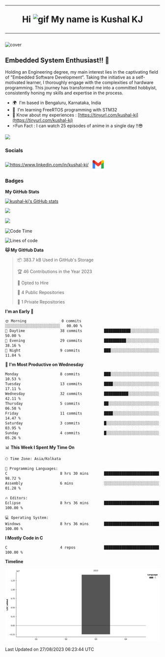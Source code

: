 <h1 align=center><hr>Hi <img src="https://user-images.githubusercontent.com/18350557/176309783-0785949b-9127-417c-8b55-ab5a4333674e.gif" alt="gif" height="32" width="32"> My name is Kushal KJ<hr></h1>

![cover](https://graph.org/file/53c59396be94840a1cc66.jpg)

Embedded System Enthusiast!! 🤖
----------------------------

Holding an Engineering degree, my main interest lies in the captivating field of "Embedded Software Development". Taking the initiative as a self-motivated learner, I thoroughly engage with the complexities of hardware programming. This journey has transformed me into a committed hobbyist, consistently honing my skills and expertise in the process.

* 🌍  I'm based in Bengaluru, Karnataka, India
* 🧠  I'm learning FreeRTOS programming with STM32
* 📄 Know about my experiences : [https://tinyurl.com/kushal-kj](https://tinyurl.com/kushal-kj)
* ⚡Fun Fact : I can watch 25 episodes of anime in a single day !!😎

<a href="https://www.github.com/kushal-kj" target="_blank" rel="noreferrer"><img
src="https://img.shields.io/github/followers/kushal-kj?logo=github&style=for-the-badge&color=0891b2&labelColor=1c1917" /></a>

### Socials
<p align="left">
<a href="https://linkedin.com/in/https://www.linkedin.com/in/kushal-kj/" target="blank"><img align="center" src="https://raw.githubusercontent.com/rahuldkjain/github-profile-readme-generator/master/src/images/icons/Social/linked-in-alt.svg" alt="https://www.linkedin.com/in/kushal-kj/" height="30" width="40" /></a>
&nbsp;
<a href="mailto:kushal.kuramkote@gmail.com" target="blank"><img align="center" src="https://raw.githubusercontent.com/github/explore/8f19e4dbbf13418dc1b1d58bb265953553c15a46/topics/gmail/gmail.png" alt="https://www.linkedin.com/in/kushal-kj/" height="40" width="40" /></a>
</p>


### Badges

<b>My GitHub Stats</b>

<a href="http://www.github.com/kushal-kj"><img src="https://github-readme-stats.vercel.app/api?username=kushal-kj&show_icons=true&hide=&count_private=true&title_color=0891b2&text_color=ffffff&icon_color=0891b2&bg_color=1c1917&hide_border=true&show_icons=true" alt="kushal-kj's GitHub stats" /></a>

<a href="http://www.github.com/kushal-kj"><img src="https://github-readme-streak-stats.herokuapp.com/?user=kushal-kj&stroke=ffffff&background=1c1917&ring=0891b2&fire=0891b2&currStreakNum=ffffff&currStreakLabel=0891b2&sideNums=ffffff&sideLabels=ffffff&dates=ffffff&hide_border=true" /></a>

![](https://komarev.com/ghpvc/?username=kushal-kj)

<!--START_SECTION:waka-->
![Code Time](http://img.shields.io/badge/Code%20Time-19%20hrs%2059%20mins-blue)

![Lines of code](https://img.shields.io/badge/From%20Hello%20World%20I%27ve%20Written-14.1%20million%20lines%20of%20code-blue)

**🐱 My GitHub Data** 

> 📦 383.7 kB Used in GitHub's Storage 
 > 
> 🏆 46 Contributions in the Year 2023
 > 
> 💼 Opted to Hire
 > 
> 📜 4 Public Repositories 
 > 
> 🔑 1 Private Repositories 
 > 
**I'm an Early 🐤** 

```text
🌞 Morning                0 commits           ░░░░░░░░░░░░░░░░░░░░░░░░░   00.00 % 
🌆 Daytime                38 commits          ████████████░░░░░░░░░░░░░   50.00 % 
🌃 Evening                29 commits          ██████████░░░░░░░░░░░░░░░   38.16 % 
🌙 Night                  9 commits           ███░░░░░░░░░░░░░░░░░░░░░░   11.84 % 
```
📅 **I'm Most Productive on Wednesday** 

```text
Monday                   8 commits           ███░░░░░░░░░░░░░░░░░░░░░░   10.53 % 
Tuesday                  13 commits          ████░░░░░░░░░░░░░░░░░░░░░   17.11 % 
Wednesday                32 commits          ███████████░░░░░░░░░░░░░░   42.11 % 
Thursday                 5 commits           ██░░░░░░░░░░░░░░░░░░░░░░░   06.58 % 
Friday                   11 commits          ████░░░░░░░░░░░░░░░░░░░░░   14.47 % 
Saturday                 3 commits           █░░░░░░░░░░░░░░░░░░░░░░░░   03.95 % 
Sunday                   4 commits           █░░░░░░░░░░░░░░░░░░░░░░░░   05.26 % 
```


📊 **This Week I Spent My Time On** 

```text
🕑︎ Time Zone: Asia/Kolkata

💬 Programming Languages: 
C                        8 hrs 30 mins       █████████████████████████   98.72 % 
Assembly                 6 mins              ░░░░░░░░░░░░░░░░░░░░░░░░░   01.28 % 

🔥 Editors: 
Eclipse                  8 hrs 36 mins       █████████████████████████   100.00 % 

💻 Operating System: 
Windows                  8 hrs 36 mins       █████████████████████████   100.00 % 
```

**I Mostly Code in C** 

```text
C                        4 repos             █████████████████████████   100.00 % 
```



**Timeline**

![Lines of Code chart](https://raw.githubusercontent.com/kushal-kj/kushal-kj/main/assets/bar_graph.png)


 Last Updated on 27/08/2023 06:23:44 UTC
<!--END_SECTION:waka-->
